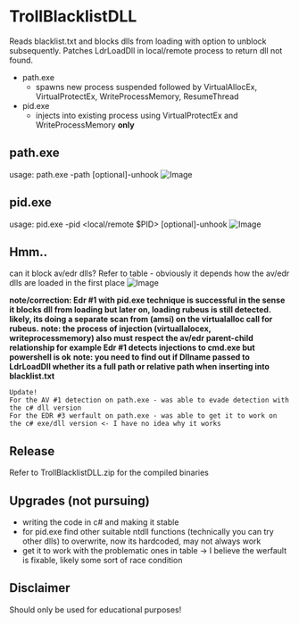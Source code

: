 # TrollBlacklistDLL
Reads blacklist.txt and blocks dlls from loading with option to unblock subsequently. Patches LdrLoadDll in local/remote process to return dll not found.
- path.exe
  - spawns new process suspended followed by VirtualAllocEx, VirtualProtectEx, WriteProcessMemory, ResumeThread
- pid.exe
  - injects into existing process using VirtualProtectEx and WriteProcessMemory **only**

  
## path.exe
usage: path.exe -path <path to file> [optional]-unhook <time in seconds>
![Image](https://github.com/user-attachments/assets/c90a01cc-85a5-4f53-a596-f773d6834d04)

## pid.exe
usage: pid.exe -pid <local/remote $PID> [optional]-unhook <time in seconds>
![Image](https://github.com/user-attachments/assets/da0cd08e-7260-4cef-9dc4-137622076cab)


## Hmm.. 
can it block av/edr dlls? Refer to table - obviously it depends how the av/edr dlls are loaded in the first place
![Image](https://github.com/user-attachments/assets/c14502a4-2833-43a6-8f82-2f66fdfdbc2b)

**note/correction: Edr #1 with pid.exe technique is successful in the sense it blocks dll from loading but later on, loading rubeus is still detected. likely, its doing a separate scan from (amsi) on the virtualalloc call for rubeus.**
**note: the process of injection (virtuallalocex, writeprocessmemory) also must respect the av/edr parent-child relationship for example Edr #1 detects injections to cmd.exe but powershell is ok**
**note: you need to find out if Dllname passed to LdrLoadDll whether its a full path or relative path when inserting into blacklist.txt**

```
Update!
For the AV #1 detection on path.exe - was able to evade detection with the c# dll version
For the EDR #3 werfault on path.exe - was able to get it to work on the c# exe/dll version <- I have no idea why it works  
```

## Release
Refer to TrollBlacklistDLL.zip for the compiled binaries

## Upgrades (not pursuing)
- writing the code in c# and making it stable 
- for pid.exe find other suitable ntdll functions (technically you can try other dlls) to overwrite, now its hardcoded, may not always work
- get it to work with the problematic ones in table -> I believe the werfault is fixable, likely some sort of race condition   

## Disclaimer
Should only be used for educational purposes!
